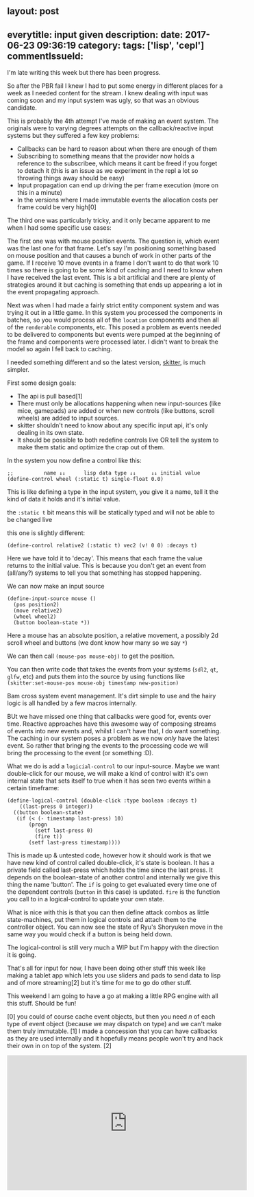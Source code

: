 layout: post
---
everytitle: input given
description:
date: 2017-06-23 09:36:19
category:
tags: ['lisp', 'cepl']
commentIssueId:
---

I'm late writing this week but there has been progress.

So after the PBR fail I knew I had to put some energy in different places for a week as I needed content for the stream. I knew dealing with input was coming soon and my input system was ugly, so that was an obvious candidate.

This is probably the 4th attempt I've made of making an event system. The originals were to varying degrees attempts on the callback/reactive input systems but they suffered a few key problems:

- Callbacks can be hard to reason about when there are enough of them
- Subscribing to something means that the provider now holds a reference to the subscribee, which means it cant be freed if you forget to detach it (this is an issue as we experiment in the repl a lot so throwing things away should be easy)
- Input propagation can end up driving the per frame execution (more on this in a minute)
- In the versions where I made immutable events the allocation costs per frame could be very high[0]

The third one was particularly tricky, and it only became apparent to me when I had some specific use cases:

The first one was with mouse position events. The question is, which event was the last one for that frame. Let's say I'm positioning something based on mouse position and that causes a bunch of work in other parts of the game. If I receive 10 move events in a frame I don't want to do that work 10 times so there is going to be some kind of caching and I need to know when I have received the last event. This is a bit artificial and there are plenty of strategies around it but caching is something that ends up appearing a lot in the event propagating approach.

Next was when I had made a fairly strict entity component system and was trying it out in a little game. In this system you processed the components in batches, so you would process all of the `location` components and then all of the `renderable` components, etc. This posed a problem as events needed to be delivered to components but events were pumped at the beginning of the frame and components were processed later. I didn't want to break the model so again I fell back to caching.

I needed something different and so the latest version, [skitter](https://github.com/cbaggers/skitter), is much simpler.

First some design goals:

- The api is pull based[1]
- There must only be allocations happening when new input-sources (like mice, gamepads) are added or when new controls (like buttons, scroll wheels) are added to input sources.
- skitter shouldn't need to know about any specific input api, it's only dealing in its own state.
- It should be possible to both redefine controls live OR tell the system to make them static and optimize the crap out of them.

In the system you now define a control like this:

```
;;          name ↓↓      lisp data type ↓↓     ↓↓ initial value
(define-control wheel (:static t) single-float 0.0)
```
This is like defining a type in the input system, you give it a name, tell it the kind of data it holds and it's initial value.

the `:static t` bit means this will be statically typed and will not be able to be changed live

this one is slightly different:

```
(define-control relative2 (:static t) vec2 (v! 0 0) :decays t)
```

Here we have told it to 'decay'. This means that each frame the value returns to the initial value. This is because you don't get an event from (all/any?) systems to tell you that something has stopped happening.

We can now make an input source

```
(define-input-source mouse ()
  (pos position2)
  (move relative2)
  (wheel wheel2)
  (button boolean-state *))
```

Here a mouse has an absolute position, a relative movement, a possibly 2d scroll wheel and buttons (we dont know how many so we say `*`)

We can then call `(mouse-pos mouse-obj)` to get the position.

You can then write code that takes the events from your systems (`sdl2`, `qt`, `glfw`, etc) and puts them into the source by using functions like `(skitter:set-mouse-pos mouse-obj timestamp new-position)`

Bam cross system event management. It's dirt simple to use and the hairy logic is all handled by a few macros internally.

BUt we have missed one thing that callbacks were good for, events over time. Reactive approaches have this awesome way of composing streams of events into new events and, whilst I can't have that, I do want something. The caching in our system poses a problem as we now *only* have the latest event. So rather that bringing the events to the processing code we will bring the processing to the event (or something :D).

What we do is add a `logicial-control` to our input-source. Maybe we want double-click for our mouse, we will make a kind of control with it's own internal state that sets itself to true when it has seen two events within a certain timeframe:

```
(define-logical-control (double-click :type boolean :decays t)
    ((last-press 0 integer))
  ((button boolean-state)
   (if (< (- timestamp last-press) 10)
	   (progn
		 (setf last-press 0)
		 (fire t))
	   (setf last-press timestamp))))
```

This is made up & untested code, however how it should work is that we have new kind of control called double-click, it's state is boolean. It has a private field called last-press which holds the time since the last press. It depends on the boolean-state of another control and internally we give this thing the name 'button'. The `if` is going to get evaluated every time one of the dependent controls (`button` in this case) is updated. `fire` is the function you call to in a logical-control to update your own state.

What is nice with this is that you can then define attack combos as little state-machines, put them in logical controls and attach them to the controller object. You can now see the state of Ryu's Shoryuken move in the same way you would check if a button is being held down.

The logical-control is still very much a WIP but I'm happy with the direction it is going.

That's all for input for now, I have been doing other stuff this week like making a tablet app which lets you use sliders and pads to send data to lisp and of more streaming[2] but it's time for me to go do other stuff.

This weekend I am going to have a go at making a little RPG engine with all this stuff. Should be fun!

[0] you could of course cache event objects, but then you need *n* of each type of event object (because we may dispatch on type) and we can't make them truly immutable.
[1] I made a concession that you can have callbacks as they are used internally and it hopefully means people won't try and hack their own in on top of the system.
[2]

<iframe width="560" height="315" src="https://www.youtube.com/embed/CdDVjRVOifM" frameborder="0" />

![tablet app](https://everyweeks.com/xI8fR7QIcw4ACYyRWfnwcF1anUF436rN-tapp.jpg)

